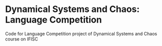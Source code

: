 # Dynamical Systems and Chaos: Language Competition
Code for Language Competition project of Dynamical Systems and Chaos course on IFISC

